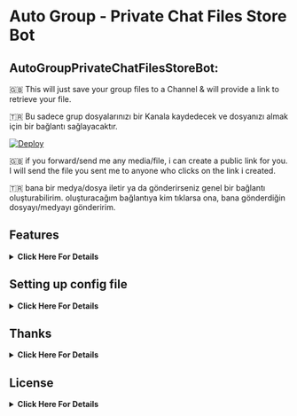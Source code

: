 # Auto Group - Private Chat Files Store Bot

## AutoGroupPrivateChatFilesStoreBot:

🇬🇧 This will just save your group files to a Channel & will provide a link to retrieve your file.

🇹🇷 Bu sadece grup dosyalarınızı bir Kanala kaydedecek ve dosyanızı almak için bir bağlantı sağlayacaktır.

[![Deploy](https://www.herokucdn.com/deploy/button.svg)](https://heroku.com/deploy?template=https://github.com/HuzunluArtemis/AutoGroupPrivateChatFilesStoreBot)

🇬🇧 if you forward/send me any media/file, i can create a public link for you.
I will send the file you sent me to anyone who clicks on the link i created.

🇹🇷 bana bir medya/dosya iletir ya da gönderirseniz genel bir bağlantı oluşturabilirim.
oluşturacağım bağlantıya kim tıklarsa ona, bana gönderdiğin dosyayı/medyayı gönderirim.

## Features
<details>
    <summary><b>Click Here For Details</b></summary><br>

- Saves document, video and audio in group. (dont forget to add bot to your group)
- Saves document, video, audio, photo and voice in bot's private chat (if enabled)
- Save Permanently your Group Files
- Save Permanently your Private Files
- Auto delete or not delete saved files
- Ability for saving anonymously to db
- Ability for sending files anonymously to user
- Forcing to Join Channel
- Set custom minimum size for files
- Set custom Blocked extensions
- Set custom url-prefix
- Custom auto-delete time
- Delete message (saved-info) sent by bot with custom time
- Delete file (saved-file) sent by bot with custom time
- Custom auto-kick banned user time
- Custom start message
- Compatible with PublicLeech-like leechers (edit as video)
- Compatible with TorToolkit-like leechers (send new video)
- Send links with bot instead of user. (helps hiding user)
- Auth groups or users or use public

</details>

## Setting up config file
<details>
    <summary><b>Click Here For Details</b></summary><br>
  
- `BOT_TOKEN`: Telegram Bot Token. Example: `3asd2a2sd32:As56das65d2as:ASd2a6s3d26as`
- `APP_ID`: Telegram App ID. Example: `32523453`
- `API_HASH`: Telegram Api Hash. Example: `asdasdas6d265asd26asd6as1das`
- `STRING_SESSION`: Telegram session string. Example: `3asd2a2sd32:As56das65d2as:ASd2a6s3d26as`
- `DB_CHANNEL_ID`: Files storing channel id. Example: `-10062626626` or `@HuzunluArtemis`
- `FORCE_SUB_CHANNEL`: Force subscribing channel. Example: `-10062626626` or `@HuzunluArtemis`
- `MONGODB_URI`: MongoDB database url. Set ip from everywhere. Example: `mongodb+srv://s:s@xcv.mongodb.net/g?df=true&w=hg`
- `BLOCKED_EXTENSIONS`: This extensions not will be stored. Example: `rar 7z png`
- `BOT_USERNAME`: Your bot's username. without @. Example: `SaverBot`
- `MIN_FILE_SIZE`: For example, if it is 20, files smaller than 20 mb will not be stored. Default is `0`
- `SEND_AS_COPY`: Send as copy to user. Will help for copyright shits. Default: `True`
- `SAVE_AS_COPY`: Save as copy to db. Will help for copyright shits. Default: `True`
- `CONTACT_ADRESS`: Your contacting adress. Example: `@Contactgroup` or `@Contactbot`
- `URL_PREFIX`: URL's prefix. For example for `HA`: your link will be: `t.me/abbot?start=HA_6266`
- `AUTO_DELETE`: Auto-deleting enabled or disabled. Default: `True`
- `AUTO_DELETE_TIME`: Auto-deleting seconds for saved files. Example: `10`
- `AUTO_KICK_TIME`: Auto-kick seconds for banned users. Example: `10`
- `ACCEPT_FROM_PRIVATE`: Accepting backup from bot's private. Example: `False`
- `START_MESSAGE`: Set custom start message. Example: `Bot is running and up.`
- `DELETE_SENT_MESSAGE`: Delete message (saved-info) sent by bot. Example: `True` Default is `False`
- `DELETE_SENT_MESSAGE_TIME`: Set custom seconds for delete "saved-info" messages. Default is `60`
- `DELETE_SENT_FILE`: Delete file (saved-file) sent by bot. Example: `True` Default is `False`
- `DELETE_SENT_FILE_TIME`: Set custom seconds for delete bot's sent files. Default is `60`
- `SKIP_SAVED_INFO_MESSAGE`: Skip saved info message like "Your file saved into db..." Default is `False`
- `USE_BUTTON_FOR_LINK`: Create messages with button. Default is `True`
- `BUTTON_FOR_LINK_STR`: If `USE_BUTTON_FOR_LINK` is true, this value sets the button string. Example: `Click me to get your file`
- `SEND_LINK_AGAIN`: Send link again after sending file. Default is `True`
- `USE_BOT_INSTEAD_USER`: Send links wit bot. (Button will works with groups if this is true.) Default: `True`
- `AUTH_IDS`: Auth only some groups or users. If you want public, leave it empty or give `0`. Example: `-100656 56191 -10056561`

</details>

## Thanks
<details>
    <summary><b>Click Here For Details</b></summary>
    <br>
Thanks to original developer: <a href="https://github.com/AbirHasan2005/Save-Group">AbirHasan2005/Save-Group</a> 
</details>


## License
<details>
    <summary><b>Click Here For Details</b></summary>
  <br>
  <a href="https://www.gnu.org/licenses/gpl-3.0.en.html">
  <img src="https://www.gnu.org/graphics/gplv3-127x51.png" alt="GNU GPLv3 Image">
</a>
<br><br>
AutoGroupPrivateChatFilesStoreBot is Free Software: You can use, study share and improve it at your
will. Specifically you can redistribute and/or modify it under the terms of the 
  <a href="https://www.gnu.org/licenses/gpl.html">GNU General Public License</a> 
  as published by the Free Software Foundation, either version 3 of the License, 
  or (at your option) any later version.
</details>
